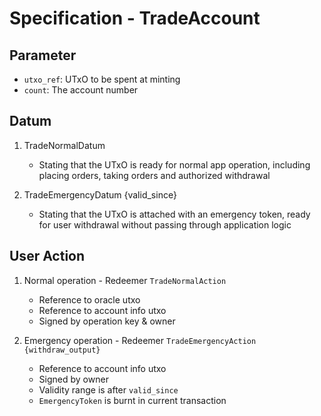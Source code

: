 # Specification - TradeAccount

## Parameter

- `utxo_ref`: UTxO to be spent at minting
- `count`: The account number

## Datum

1. TradeNormalDatum

   - Stating that the UTxO is ready for normal app operation, including placing orders, taking orders and authorized withdrawal

2. TradeEmergencyDatum {valid_since}

   - Stating that the UTxO is attached with an emergency token, ready for user withdrawal without passing through application logic

## User Action

1. Normal operation - Redeemer `TradeNormalAction`

   - Reference to oracle utxo
   - Reference to account info utxo
   - Signed by operation key & owner

2. Emergency operation - Redeemer `TradeEmergencyAction {withdraw_output}`

   - Reference to account info utxo
   - Signed by owner
   - Validity range is after `valid_since`
   - `EmergencyToken` is burnt in current transaction
